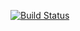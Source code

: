 [![Build Status](https://dev.azure.com/Frankmyprojects/HelloProjectrefresh/_apis/build/status%2FHelloProjectrefresh%20build%20pipeline?branchName=master)](https://dev.azure.com/Frankmyprojects/HelloProjectrefresh/_build/latest?definitionId=1&branchName=master)
